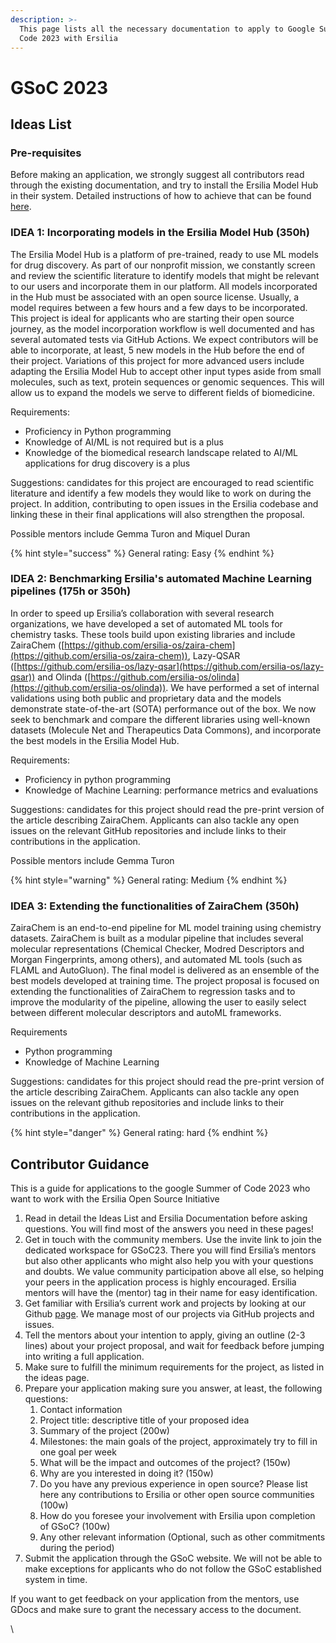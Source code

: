 ```yaml
---
description: >-
  This page lists all the necessary documentation to apply to Google Summer of
  Code 2023 with Ersilia
---
```


# GSoC 2023

## Ideas List

### Pre-requisites

Before making an application, we strongly suggest all contributors read through the existing documentation, and try to install the Ersilia Model Hub in their system. Detailed instructions of how to achieve that can be found [here](https://ersilia.gitbook.io/ersilia-book).

### IDEA 1: Incorporating models in the Ersilia Model Hub (350h)

The Ersilia Model Hub is a platform of pre-trained, ready to use ML models for drug discovery. As part of our nonprofit mission, we constantly screen and review the scientific literature to identify models that might be relevant to our users and incorporate them in our platform. All models incorporated in the Hub must be associated with an open source license. Usually, a model requires between a few hours and a few days to be incorporated. This project is ideal for applicants who are starting their open source journey, as the model incorporation workflow is well documented and has several automated tests via GitHub Actions. We expect contributors will be able to incorporate, at least, 5 new models in the Hub before the end of their project. Variations of this project for more advanced users include adapting the Ersilia Model Hub to accept other input types aside from small molecules, such as text, protein sequences or genomic sequences. This will allow us to expand the models we serve to different fields of biomedicine.&#x20;

Requirements:

* Proficiency in Python programming
* Knowledge of AI/ML is not required but is a plus
* Knowledge of the biomedical research landscape related to AI/ML applications for drug discovery is a plus

Suggestions: candidates for this project are encouraged to read scientific literature and identify a few models they would like to work on during the project. In addition, contributing to open issues in the Ersilia codebase and linking these in their final applications will also strengthen the proposal.

Possible mentors include Gemma Turon and Miquel Duran

{% hint style="success" %}
General rating: Easy
{% endhint %}

### IDEA 2: Benchmarking Ersilia's automated Machine Learning pipelines (175h or 350h)

In order to speed up Ersilia’s collaboration with several research organizations, we have developed a set of automated ML tools for chemistry tasks. These tools build upon existing libraries and include ZairaChem ([https://github.com/ersilia-os/zaira-chem](https://github.com/ersilia-os/zaira-chem)), Lazy-QSAR ([https://github.com/ersilia-os/lazy-qsar](https://github.com/ersilia-os/lazy-qsar)) and Olinda ([https://github.com/ersilia-os/olinda](https://github.com/ersilia-os/olinda)). We have performed a set of internal validations using both public and proprietary data and the models demonstrate state-of-the-art (SOTA) performance out of the box. We now seek to benchmark and compare the different libraries using well-known datasets (Molecule Net and Therapeutics Data Commons), and incorporate the best models in the Ersilia Model Hub.

Requirements:

* Proficiency in python programming
* Knowledge of Machine Learning: performance metrics and evaluations

Suggestions: candidates for this project should read the pre-print version of the article describing ZairaChem. Applicants can also tackle any open issues on the relevant GitHub repositories and include links to their contributions in the application.

Possible mentors include Gemma Turon

{% hint style="warning" %}
General rating: Medium
{% endhint %}

### IDEA 3: Extending the functionalities of ZairaChem (350h)

ZairaChem is an end-to-end pipeline for ML model training using chemistry datasets. ZairaChem is built as a modular pipeline that includes several molecular representations (Chemical Checker, Modred Descriptors and Morgan Fingerprints, among others), and automated ML tools (such as FLAML and AutoGluon). The final model is delivered as an ensemble of the best models developed at training time. The project proposal is focused on extending the functionalities of ZairaChem to regression tasks and to improve the modularity of the pipeline, allowing the user to easily select between different molecular descriptors and autoML frameworks.&#x20;

Requirements

* Python programming&#x20;
* Knowledge of Machine Learning

Suggestions: candidates for this project should read the pre-print version of the article describing ZairaChem. Applicants can also tackle any open issues on the relevant github repositories and include links to their contributions in the application.

{% hint style="danger" %}
General rating: hard
{% endhint %}

## Contributor Guidance

This is a guide for applications to the google Summer of Code 2023 who want to work with the Ersilia Open Source Initiative

1. Read in detail the Ideas List and Ersilia Documentation before asking questions. You will find most of the answers you need in these pages!&#x20;
2. Get in touch with the community members. Use the invite link to join the dedicated workspace for GSoC23. There you will find Ersilia’s mentors but also other applicants who might also help you with your questions and doubts. We value community participation above all else, so helping your peers in the application process is highly encouraged. Ersilia mentors will have the (mentor) tag in their name for easy identification.
3. Get familiar with Ersilia’s current work and projects by looking at our Github [page](https://github.com/ersilia-os). We manage most of our projects via GitHub projects and issues.
4. Tell the mentors about your intention to apply, giving an outline (2-3 lines) about your project proposal, and wait for feedback before jumping into writing a full application.
5. Make sure to fulfill the minimum requirements for the project, as listed in the ideas page.
6. Prepare your application making sure you answer, at least, the following questions:
   1. Contact information
   2. Project title: descriptive title of your proposed idea
   3. Summary of the project (200w)
   4. Milestones: the main goals of the project, approximately try to fill in one goal per week
   5. What will be the impact and outcomes of the project? (150w)
   6. Why are you interested in doing it? (150w)
   7. Do you have any previous experience in open source? Please list here any contributions to Ersilia or other open source communities (100w)
   8. How do you foresee your involvement with Ersilia upon completion of GSoC? (100w)
   9. Any other relevant information (Optional, such as other commitments during the period)
7. Submit the application through the GSoC website. We will not be able to make exceptions for applicants who do not follow the GSoC established system in time.

If you want to get feedback on your application from the mentors, use GDocs and make sure to grant the necessary access to the document.

\
